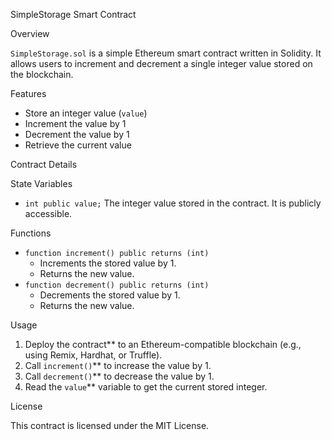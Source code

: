  SimpleStorage Smart Contract

 Overview

`SimpleStorage.sol` is a simple Ethereum smart contract written in Solidity. It allows users to increment and decrement a single integer value stored on the blockchain.

 Features
- Store an integer value (`value`)
- Increment the value by 1
- Decrement the value by 1
- Retrieve the current value

 Contract Details

 State Variables
- `int public value;` The integer value stored in the contract. It is publicly accessible.

 Functions
- `function increment() public returns (int)`
  - Increments the stored value by 1.
  - Returns the new value.
- `function decrement() public returns (int)`
  - Decrements the stored value by 1.
  - Returns the new value.

 Usage

1. Deploy the contract** to an Ethereum-compatible blockchain (e.g., using Remix, Hardhat, or Truffle).
2. Call `increment()`** to increase the value by 1.
3. Call `decrement()`** to decrease the value by 1.
4. Read the `value`** variable to get the current stored integer.

License

This contract is licensed under the MIT License.
